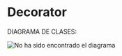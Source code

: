 # Decorator

DIAGRAMA DE CLASES:

![No ha sido encontrado el diagrama](https://danielggarcia.files.wordpress.com/2014/03/030914_2321_patronesest1.png?w=620)<br>
